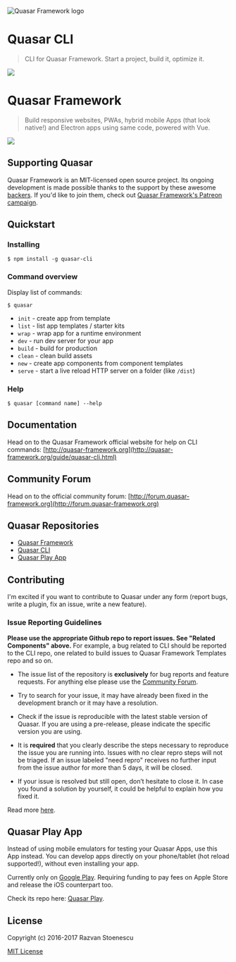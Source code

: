 ![Quasar Framework logo](https://cdn.rawgit.com/quasarframework/quasar-art/863c14bd/dist/svg/quasar-logo-full-inline.svg)

# Quasar CLI
> CLI for Quasar Framework. Start a project, build it, optimize it.

<a href="https://badge.fury.io/js/quasar-cli"><img src="https://badge.fury.io/js/quasar-cli.svg"></a>

# Quasar Framework
> Build responsive websites, PWAs, hybrid mobile Apps (that look native!) and Electron apps using same code, powered with Vue.

<a href="https://badge.fury.io/js/quasar-framework"><img src="https://badge.fury.io/js/quasar-framework.svg"></a>

## Supporting Quasar
Quasar Framework is an MIT-licensed open source project. Its ongoing development is made possible thanks to the support by these awesome [backers](https://github.com/rstoenescu/quasar-framework/blob/dev/backers.md). If you'd like to join them, check out [Quasar Framework's Patreon campaign](https://www.patreon.com/quasarframework).

## Quickstart

### Installing

`$ npm install -g quasar-cli`

### Command overview

Display list of commands:

`$ quasar`

- `init` - create app from template
- `list` - list app templates / starter kits
- `wrap` - wrap app for a runtime environment
- `dev` - run dev server for your app
- `build` - build for production
- `clean` - clean build assets
- `new` - create app components from component templates
- `serve` - start a live reload HTTP server on a folder (like `/dist`)

### Help

`$ quasar [command name] --help`

<!--
### Create App

Initializes an App folder with a starter kit boilerplate.

`$ quasar init [template name] <folder-name>`

By omitting the `template name` parameter the CLI will detect latest App template and generate the App folder with it.

By convention, templates follow the syntax `v[number]`, where `number` is 1, 2, 3…

The number designates the major version of Quasar you are using.
Currently, `v1` is available for Vue 1 and `v2` for Vue 2.

#### Advanced options

By default, the repo [rstoenescu/quasar-templates](https://github.com/rstoenescu/quasar-templates) will be used
as the template source, retrieving the branch of the named template.

You can substitute with your own github account, to use your custom `quasar-templates` repo:

`$ quasar init [template name] @<account>` example: `$ quasar init v2 @asmith`

Specify your own specific github repo:

`$ quasar init [template name] @<account/repo>` example: `$ quasar init v2 @asmith/Qtemplates`

The "full monty":

`$ quasar init [template name] <folder-name> <account/repo>` example: `$ quasar init v2 ny-app @asmith`

### Wrap application  

Wrap with [Cordova](https://www.npmjs.com/package/cordova) (optionally with Crosswalk WebView plugin for Android Apps)

`quasar wrap cordova`

Wrap with [electron](http://electron.atom.io/) for cross-platform desktop apps

`quasar wrap electron`
-->

## Documentation

Head on to the Quasar Framework official website for help on CLI commands: [http://quasar-framework.org](http://quasar-framework.org/guide/quasar-cli.html)

## Community Forum

Head on to the official community forum: [http://forum.quasar-framework.org](http://forum.quasar-framework.org)

## Quasar Repositories

* [Quasar Framework](https://github.com/rstoenescu/quasar-framework)
* [Quasar CLI](https://github.com/rstoenescu/quasar-cli)
* [Quasar Play App](https://github.com/rstoenescu/quasar-play)

## Contributing

I'm excited if you want to contribute to Quasar under any form (report bugs, write a plugin, fix an issue, write a new feature).

### Issue Reporting Guidelines

**Please use the appropriate Github repo to report issues. See "Related Components" above.** For example, a bug related to CLI should be reported to the CLI repo, one related to build issues to Quasar Framework Templates repo and so on.

- The issue list of the repository is **exclusively** for bug reports and feature requests. For anything else please use the [Community Forum](http://forum.quasar-framework.org).

- Try to search for your issue, it may have already been fixed in the development branch or it may have a resolution.

- Check if the issue is reproducible with the latest stable version of Quasar. If you are using a pre-release, please indicate the specific version you are using.

- It is **required** that you clearly describe the steps necessary to reproduce the issue you are running into. Issues with no clear repro steps will not be triaged. If an issue labeled "need repro" receives no further input from the issue author for more than 5 days, it will be closed.

- If your issue is resolved but still open, don’t hesitate to close it. In case you found a solution by yourself, it could be helpful to explain how you fixed it.

Read more [here](http://quasar-framework.org/guide/contributing.html).

## Quasar Play App

Instead of using mobile emulators for testing your Quasar Apps, use this App instead. You can develop apps directly on your phone/tablet (hot reload supported!), without even installing your app.

Currently only on [Google Play](https://play.google.com/store/apps/details?id=com.quasarframework.quasarplay&utm_source=global_co&utm_medium=prtnr&utm_content=Mar2515&utm_campaign=PartBadge&pcampaignid=MKT-Other-global-all-co-prtnr-py-PartBadge-Mar2515-1). Requiring funding to pay fees on Apple Store and release the iOS counterpart too.

Check its repo here: [Quasar Play](https://github.com/rstoenescu/quasar-play).

## License

Copyright (c) 2016-2017 Razvan Stoenescu

[MIT License](http://en.wikipedia.org/wiki/MIT_License)
